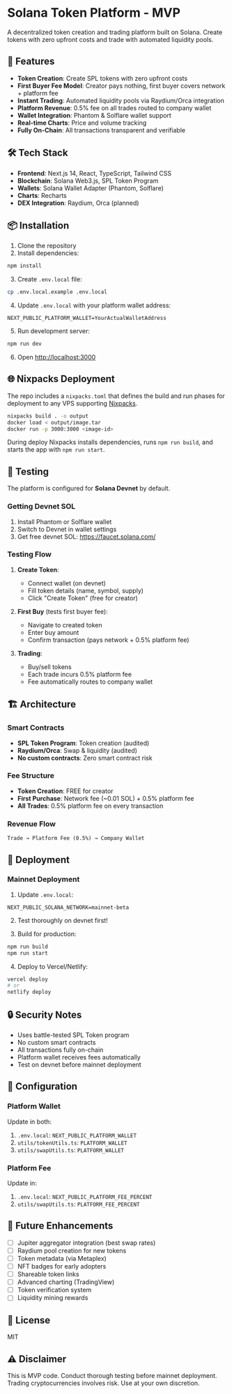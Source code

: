 # Solana Token Platform - MVP

A decentralized token creation and trading platform built on Solana. Create tokens with zero upfront costs and trade with automated liquidity pools.

## 🚀 Features

- **Token Creation**: Create SPL tokens with zero upfront costs
- **First Buyer Fee Model**: Creator pays nothing, first buyer covers network + platform fee
- **Instant Trading**: Automated liquidity pools via Raydium/Orca integration
- **Platform Revenue**: 0.5% fee on all trades routed to company wallet
- **Wallet Integration**: Phantom & Solflare wallet support
- **Real-time Charts**: Price and volume tracking
- **Fully On-Chain**: All transactions transparent and verifiable

## 🛠️ Tech Stack

- **Frontend**: Next.js 14, React, TypeScript, Tailwind CSS
- **Blockchain**: Solana Web3.js, SPL Token Program
- **Wallets**: Solana Wallet Adapter (Phantom, Solflare)
- **Charts**: Recharts
- **DEX Integration**: Raydium, Orca (planned)

## 📦 Installation

1. Clone the repository
2. Install dependencies:

```bash
npm install
```

3. Create `.env.local` file:

```bash
cp .env.local.example .env.local
```

4. Update `.env.local` with your platform wallet address:

```
NEXT_PUBLIC_PLATFORM_WALLET=YourActualWalletAddress
```

5. Run development server:

```bash
npm run dev
```

6. Open [http://localhost:3000](http://localhost:3000)

## 🌐 Nixpacks Deployment

The repo includes a `nixpacks.toml` that defines the build and run phases for deployment to any VPS supporting [Nixpacks](https://nixpacks.com/).

```bash
nixpacks build . -o output
docker load < output/image.tar
docker run -p 3000:3000 <image-id>
```

During deploy Nixpacks installs dependencies, runs `npm run build`, and starts the app with `npm run start`.

## 🧪 Testing

The platform is configured for **Solana Devnet** by default.

### Getting Devnet SOL

1. Install Phantom or Solflare wallet
2. Switch to Devnet in wallet settings
3. Get free devnet SOL: https://faucet.solana.com/

### Testing Flow

1. **Create Token**:
   - Connect wallet (on devnet)
   - Fill token details (name, symbol, supply)
   - Click "Create Token" (free for creator)

2. **First Buy** (tests first buyer fee):
   - Navigate to created token
   - Enter buy amount
   - Confirm transaction (pays network + 0.5% platform fee)

3. **Trading**:
   - Buy/sell tokens
   - Each trade incurs 0.5% platform fee
   - Fee automatically routes to company wallet

## 🏗️ Architecture

### Smart Contracts
- **SPL Token Program**: Token creation (audited)
- **Raydium/Orca**: Swap & liquidity (audited)
- **No custom contracts**: Zero smart contract risk

### Fee Structure
- **Token Creation**: FREE for creator
- **First Purchase**: Network fee (~0.01 SOL) + 0.5% platform fee
- **All Trades**: 0.5% platform fee on every transaction

### Revenue Flow
```
Trade → Platform Fee (0.5%) → Company Wallet
```

## 🚀 Deployment

### Mainnet Deployment

1. Update `.env.local`:
```
NEXT_PUBLIC_SOLANA_NETWORK=mainnet-beta
```

2. Test thoroughly on devnet first!

3. Build for production:
```bash
npm run build
npm run start
```

4. Deploy to Vercel/Netlify:
```bash
vercel deploy
# or
netlify deploy
```

## 🔒 Security Notes

- Uses battle-tested SPL Token program
- No custom smart contracts
- All transactions fully on-chain
- Platform wallet receives fees automatically
- Test on devnet before mainnet deployment

## 📝 Configuration

### Platform Wallet
Update in both:
1. `.env.local`: `NEXT_PUBLIC_PLATFORM_WALLET`
2. `utils/tokenUtils.ts`: `PLATFORM_WALLET`
3. `utils/swapUtils.ts`: `PLATFORM_WALLET`

### Platform Fee
Update in:
1. `.env.local`: `NEXT_PUBLIC_PLATFORM_FEE_PERCENT`
2. `utils/swapUtils.ts`: `PLATFORM_FEE_PERCENT`

## 🔮 Future Enhancements

- [ ] Jupiter aggregator integration (best swap rates)
- [ ] Raydium pool creation for new tokens
- [ ] Token metadata (via Metaplex)
- [ ] NFT badges for early adopters
- [ ] Shareable token links
- [ ] Advanced charting (TradingView)
- [ ] Token verification system
- [ ] Liquidity mining rewards

## 📄 License

MIT

## ⚠️ Disclaimer

This is MVP code. Conduct thorough testing before mainnet deployment. Trading cryptocurrencies involves risk. Use at your own discretion.
